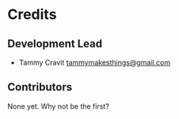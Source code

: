 # Credits

## Development Lead

-   Tammy Cravit <tammymakesthings@gmail.com>

## Contributors

None yet. Why not be the first?
